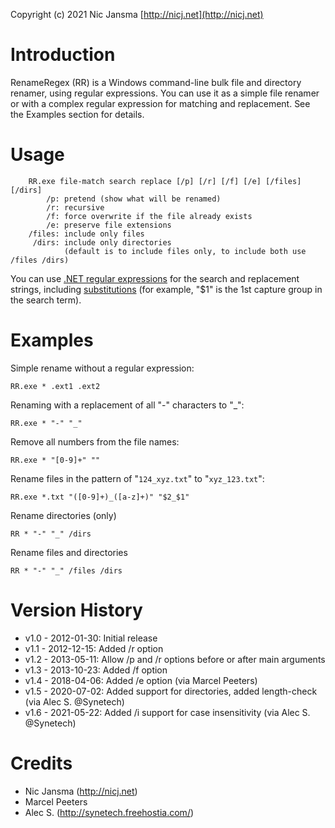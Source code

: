 Copyright (c) 2021 Nic Jansma
[http://nicj.net](http://nicj.net)

# Introduction

RenameRegex (RR) is a Windows command-line bulk file and directory renamer, using regular expressions.  You can use it as a simple
file renamer or with a complex regular expression for matching and replacement.  See the Examples section for details.

# Usage

```
    RR.exe file-match search replace [/p] [/r] [/f] [/e] [/files] [/dirs]
        /p: pretend (show what will be renamed)
        /r: recursive
        /f: force overwrite if the file already exists
        /e: preserve file extensions
    /files: include only files
     /dirs: include only directories
            (default is to include files only, to include both use /files /dirs)
```

You can use [.NET regular expressions](http://msdn.microsoft.com/en-us/library/hs600312.aspx) for the search and
replacement strings, including [substitutions](http://msdn.microsoft.com/en-us/library/ewy2t5e0.aspx) (for example,
"$1" is the 1st capture group in the search term).

# Examples

Simple rename without a regular expression:

    RR.exe * .ext1 .ext2

Renaming with a replacement of all "-" characters to "_":

    RR.exe * "-" "_"

Remove all numbers from the file names:

    RR.exe * "[0-9]+" ""

Rename files in the pattern of "`124_xyz.txt`" to "`xyz_123.txt`":

    RR.exe *.txt "([0-9]+)_([a-z]+)" "$2_$1"

Rename directories (only)

    RR * "-" "_" /dirs

Rename files and directories

    RR * "-" "_" /files /dirs

# Version History

* v1.0 - 2012-01-30: Initial release
* v1.1 - 2012-12-15: Added /r option
* v1.2 - 2013-05-11: Allow /p and /r options before or after main arguments
* v1.3 - 2013-10-23: Added /f option
* v1.4 - 2018-04-06: Added /e option (via Marcel Peeters)
* v1.5 - 2020-07-02: Added support for directories, added length-check (via Alec S. @Synetech)
* v1.6 - 2021-05-22: Added /i support for case insensitivity (via Alec S. @Synetech)

# Credits

* Nic Jansma (http://nicj.net)
* Marcel Peeters
* Alec S. (http://synetech.freehostia.com/)
